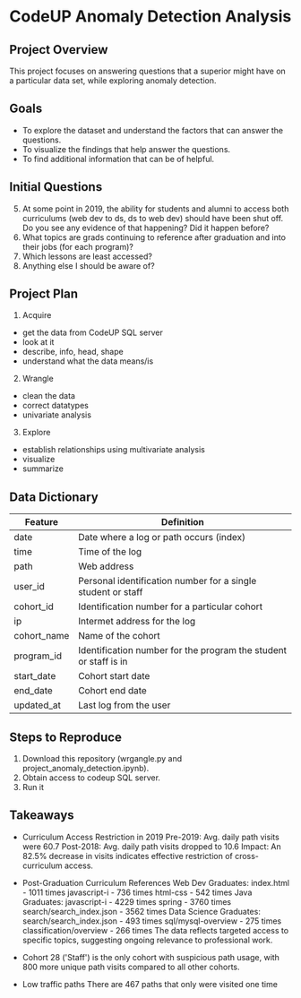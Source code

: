 # CodeUP Anomaly Detection Analysis

## Project Overview
This project focuses on answering questions that a superior might have on a particular data set, while exploring anomaly detection.

## Goals
- To explore the dataset and understand the factors that can answer the questions.
- To visualize the findings that help answer the questions.
- To find additional information that can be of helpful.

## Initial Questions
5. At some point in 2019, the ability for students and alumni to access both curriculums (web dev to ds, ds to web dev) should have been shut off. Do you see any evidence of that happening? Did it happen before?
6. What topics are grads continuing to reference after graduation and into their jobs (for each program)?
7. Which lessons are least accessed?
8. Anything else I should be aware of?

## Project Plan
1. Acquire
- get the data from CodeUP SQL server
- look at it
- describe, info, head, shape
- understand what the data means/is

2. Wrangle
- clean the data
- correct datatypes
- univariate analysis

3. Explore
- establish relationships using multivariate analysis
- visualize
- summarize


## Data Dictionary

| Feature       | Definition                                 |
|---------------|--------------------------------------------|
| date          | Date where a log or path occurs (index)    |
| time          | Time of the log                            |
| path          | Web address                                |
| user_id       | Personal identification number for a single student or staff |
| cohort_id     | Identification number for a particular cohort|
| ip            | Intermet address for the log               |
| cohort_name   | Name of the cohort                         |
| program_id    | Identification number for the program the student or staff is in |
| start_date    | Cohort start date                          |
| end_date      | Cohort end date                            |
| updated_at    | Last log from the user                     |


## Steps to Reproduce
1. Download this repository (wrgangle.py and project_anomaly_detection.ipynb).
2. Obtain access to codeup SQL server.
3. Run it

## Takeaways
- Curriculum Access Restriction in 2019
Pre-2019: Avg. daily path visits were 60.7
Post-2018: Avg. daily path visits dropped to 10.6
Impact: An 82.5% decrease in visits indicates effective restriction of cross-curriculum access.

- Post-Graduation Curriculum References
Web Dev Graduates:
index.html - 1011 times
javascript-i - 736 times
html-css - 542 times
Java Graduates:
javascript-i - 4229 times
spring - 3760 times
search/search_index.json - 3562 times
Data Science Graduates:
search/search_index.json - 493 times
sql/mysql-overview - 275 times
classification/overview - 266 times
The data reflects targeted access to specific topics, suggesting ongoing relevance to professional work.

- Cohort 28 ('Staff') is the only cohort with suspicious path usage, with 800 more unique path visits compared to all other cohorts.

- Low traffic paths
There are 467 paths that only were visited one time